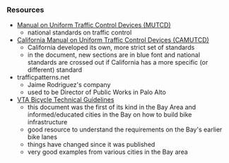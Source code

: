 ### Resources
- [Manual on Uniform Traffic Control Devices (MUTCD)](https://mutcd.fhwa.dot.gov/)
   - national standards on traffic control
- [California Manual on Uniform Traffic Control Devices (CAMUTCD)](https://dot.ca.gov/programs/safety-programs/camutcd)
   - California developed its own, more strict set of standards
   - in the document, new sections are in blue font and national standards are crossed out if California has a more specific (or different) standard
- trafficpatterns.net
   - Jaime Rodriguez's company
   - used to be Director of Public Works in Palo Alto
- [VTA Bicycle Technical Guidelines](https://www.vta.org/sites/default/files/documents/vta_bicycle_technical_guidelines_complete.pdf)
   - this document was the first of its kind in the Bay Area and informed/educated cities in the Bay on how to build bike infrastructure
   - good resource to understand the requirements on the Bay's earlier bike lanes
   - things have changed since it was published
   - very good examples from various cities in the Bay area
